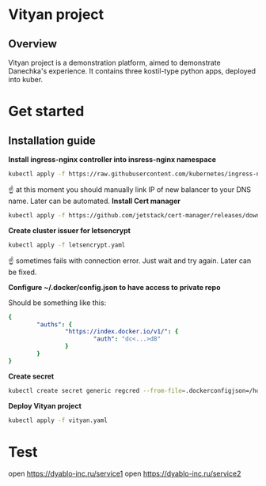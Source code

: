 # Vityan project

## Overview
Vityan project is a demonstration platform, aimed to demonstrate Danechka's experience. It contains three kostil-type python apps, deployed into kuber.

# Get started
## Installation guide
**Install ingress-nginx controller into insress-nginx namespace**
```bash
kubectl apply -f https://raw.githubusercontent.com/kubernetes/ingress-nginx/controller-v1.5.1/deploy/static/provider/cloud/deploy.yaml
```
:point_up: at this moment you should manually link IP of new balancer to your DNS name. Later can be automated.
**Install Cert manager**
```bash
kubectl apply -f https://github.com/jetstack/cert-manager/releases/download/v1.1.0/cert-manager.yaml
```

**Create cluster issuer for letsencrypt**
```bash
kubectl apply -f letsencrypt.yaml
```
:point_up: sometimes fails with connection error. Just wait and try again. Later can be fixed.

**Configure ~/.docker/config.json to have access to private repo**

Should be something like this:
```yaml
{
        "auths": {
                "https://index.docker.io/v1/": {
                        "auth": "dc<...>d8"
                }
        }
}
```
**Create secret**
```bash
kubectl create secret generic regcred --from-file=.dockerconfigjson=/home/user/.docker/config.json     --type=kubernetes.io/dockerconfigjson
```

**Deploy Vityan project**
```bash
kubectl apply -f vityan.yaml
```

# Test
open https://dyablo-inc.ru/service1
open https://dyablo-inc.ru/service2
